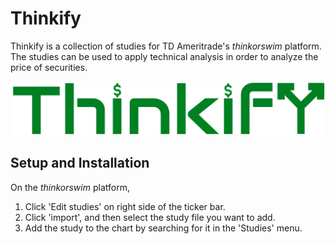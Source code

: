 # Thinkify
Thinkify is a collection of studies for TD Ameritrade's <em>thinkorswim</em> platform. The studies can be used to apply technical analysis in order to analyze the price of securities. 

![Thinkify Logo](img/Thinkify_Logo.PNG)

## Setup and Installation
On the <em>thinkorswim</em> platform,  
1) Click 'Edit studies' on right side of the ticker bar.  
2) Click 'import', and then select the study file you want to add.  
3) Add the study to the chart by searching for it in the 'Studies' menu.

